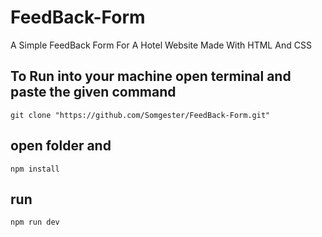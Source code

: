 # FeedBack-Form
A Simple FeedBack Form For A Hotel Website Made With HTML And CSS


## To Run into your machine open terminal and paste the given command
    git clone "https://github.com/Somgester/FeedBack-Form.git"

## open folder and
    npm install
## run
    npm run dev
